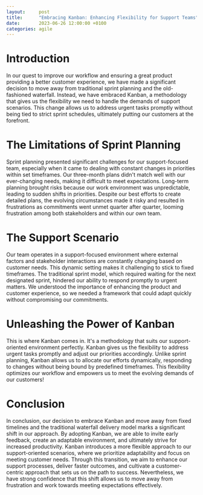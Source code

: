 ```yaml
---
layout:     post
title:      "Embracing Kanban: Enhancing Flexibility for Support Teams"
date:       2023-06-26 12:00:00 +0100
categories: agile
---
```


# Introduction
In our quest to improve our workflow and ensuring a great product providing a better customer experience, we have made a significant decision to move away from traditional sprint planning and the old-fashioned waterfall. Instead, we have embraced Kanban, a methodology that gives us the flexibility we need to handle the demands of support scenarios. This change allows us to address urgent tasks promptly without being tied to strict sprint schedules, ultimately putting our customers at the forefront.

# The Limitations of Sprint Planning
Sprint planning presented significant challenges for our support-focused team, especially when it came to dealing with constant changes in priorities within set timeframes. Our three-month plans didn't match well with our ever-changing needs, making it difficult to meet expectations. Long-term planning brought risks because our work environment was unpredictable, leading to sudden shifts in priorities. Despite our best efforts to create detailed plans, the evolving circumstances made it risky and resulted in frustrations as commitments went unmet quarter after quarter, looming frustration among both stakeholders and within our own team.

# The Support Scenario
Our team operates in a support-focused environment where external factors and stakeholder interactions are constantly changing based on customer needs. This dynamic setting makes it challenging to stick to fixed timeframes. The traditional sprint model, which required waiting for the next designated sprint, hindered our ability to respond promptly to urgent matters. We understood the importance of enhancing the product and customer experience, so we needed a framework that could adapt quickly without compromising our commitments.

# Unleashing the Power of Kanban
This is where Kanban comes in. It's a methodology that suits our support-oriented environment perfectly. Kanban gives us the flexibility to address urgent tasks promptly and adjust our priorities accordingly. Unlike sprint planning, Kanban allows us to allocate our efforts dynamically, responding to changes without being bound by predefined timeframes. This flexibility optimizes our workflow and empowers us to meet the evolving demands of our customers!

# Conclusion
In conclusion, our decision to embrace Kanban and move away from fixed timelines and the traditional waterfall delivery model marks a significant shift in our approach. By adopting Kanban, we are able to invite early feedback, create an adaptable environment, and ultimately strive for increased productivity. Kanban introduces a more flexible approach to our support-oriented scenarios, where we prioritize adaptability and focus on meeting customer needs. Through this transition, we aim to enhance our support processes, deliver faster outcomes, and cultivate a customer-centric approach that sets us on the path to success. Nevertheless, we have strong confidence that this shift allows us to move away from frustration and work towards meeting expectations effectively.
